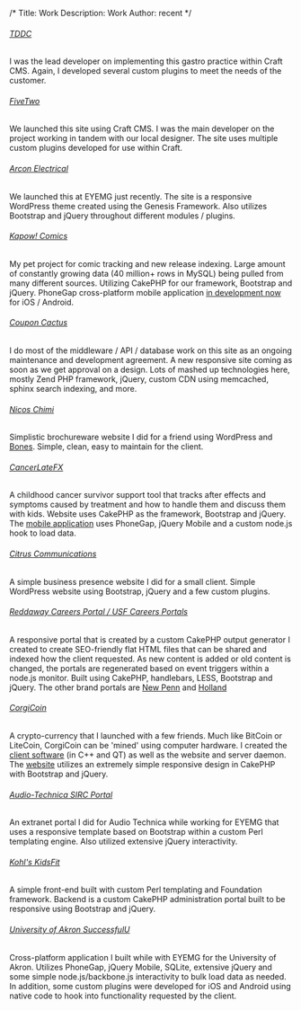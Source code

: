 /*
Title: Work
Description: Work
Author: recent
*/


###### [TDDC](http://tddctx.com/)
I was the lead developer on implementing this gastro practice within Craft CMS. Again, I developed several custom plugins to meet the needs of the customer.

<div class="dot"></div>

###### [FiveTwo](http://fivetwo.com/)
We launched this site using Craft CMS. I was the main developer on the project working in tandem with our local designer. The site uses multiple custom plugins developed for use within Craft.

<div class="dot"></div>

###### [Arcon Electrical](http://www.arconelectrical.com/)
We launched this at EYEMG just recently. The site is a responsive WordPress theme created using the Genesis Framework. Also utilizes Bootstrap and jQuery throughout different modules / plugins.

<div class="dot"></div>

###### [Kapow! Comics](http://kapow.us/)
My pet project for comic tracking and new release indexing. Large amount of constantly growing data (40 million+ rows in MySQL) being pulled from many different sources. Utilizing CakePHP for our framework, Bootstrap and jQuery. PhoneGap cross-platform mobile application [in development now](http://i.imgur.com/LVhBmAv.png) for iOS / Android.
 
<div class="dot"></div>

###### [Coupon Cactus](http://www.couponcactus.com/)
I do most of the middleware / API / database work on this site as an ongoing maintenance and development agreement. A new responsive site coming as soon as we get approval on a design.
Lots of mashed up technologies here, mostly Zend PHP framework, jQuery, custom CDN using memcached, sphinx search indexing, and more.

<div class="dot"></div>

###### [Nicos Chimi](http://nicoschimi.com/)
Simplistic brochureware website I did for a friend using WordPress and [Bones](http://themble.com/bones/). Simple, clean, easy to maintain for the client. 

<div class="dot"></div>

###### [CancerLateFX](http://www.cancerlateeffects.org/)
A childhood cancer survivor support tool that tracks after effects and symptoms caused by treatment and how to handle them and discuss them with kids. 
Website uses CakePHP as the framework, Bootstrap and jQuery. The [mobile application](https://itunes.apple.com/us/app/cancerlatefx/id725634267?mt=8) uses PhoneGap, jQuery Mobile and a custom node.js hook to load data.

<div class="dot"></div>

###### [Citrus Communications](http://citruscom.com/)
A simple business presence website I did for a small client. Simple WordPress website using Bootstrap, jQuery and a few custom plugins.

<div class="dot"></div>

###### [Reddaway Careers Portal / USF Careers Portals](http://careers.reddawayregional.com/)
A responsive portal that is created by a custom CakePHP output generator I created to create SEO-friendly flat HTML files that can be shared and indexed how the client requested. As new content is added or old content is changed, the portals are regenerated based on event triggers within a node.js monitor. Built using CakePHP, handlebars, LESS, Bootstrap and jQuery. 
The other brand portals are [New Penn](http://careers.newpenn.com/) and [Holland](http://careers.hollandregional.com/)
 
<div class="dot"></div>

###### [CorgiCoin](http://corgicoin.com/)
A crypto-currency that I launched with a few friends. Much like BitCoin or LiteCoin, CorgiCoin can be 'mined' using computer hardware. I created the [client software](https://bitbucket.org/corgicoin/corgicoin-qt) (in C++ and QT) as well as the website and server daemon. The [website](https://bitbucket.org/corgicoin/corgicoin.com) utilizes an extremely simple responsive design in CakePHP with Bootstrap and jQuery.

<div class="dot"></div>

###### [Audio-Technica SIRC Portal](http://www.eyemg.com/cms/images-projects/84ace41b7cfbd901/orig/sirc_teaser.jpg)
An extranet portal I did for Audio Technica while working for EYEMG that uses a responsive template based on Bootstrap within a custom Perl templating engine. Also utilized extensive jQuery interactivity. 

<div class="dot"></div>

###### [Kohl's KidsFit](http://kohlsfithealthy.akronchildrens.org/)
A simple front-end built with custom Perl templating and Foundation framework. Backend is a custom CakePHP administration portal built to be responsive using Bootstrap and jQuery. 

<div class="dot"></div>

###### [University of Akron SuccessfulU](https://itunes.apple.com/us/app/successful-u/id598954030?ls=1&mt=8)
Cross-platform application I built while with EYEMG for the University of Akron. Utilizes PhoneGap, jQuery Mobile, SQLite, extensive jQuery and some simple node.js/backbone.js interactivity to bulk load data as needed. In addition, some custom plugins were developed for iOS and Android using native code to hook into functionality requested by the client.


